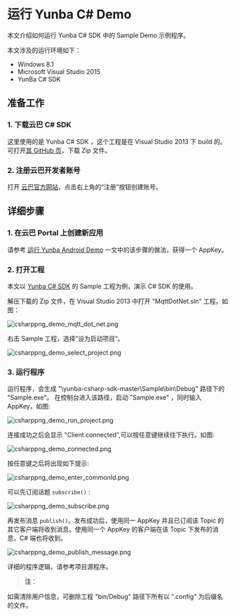 # 运行 Yunba C# Demo

本文介绍如何运行 Yunba C# SDK 中的 Sample Demo 示例程序。

本文涉及的运行环境如下：

* Windows 8.1
* Microsoft Visual Studio 2015
* YunBa C# SDK

## 准备工作

### 1. 下载云巴 C# SDK
这里使用的是 Yunba C# SDK ，这个工程是在 Visual Studio 2013 下 build 的。
可打开[其 GitHub 页](https://github.com/yunba/yunba-csharp-sdk)，下载 Zip 文件。


### 2. 注册云巴开发者账号
打开 [云巴官方网站](https://yunba.io)，点击右上角的“注册”按钮创建账号。  

## 详细步骤

### 1. 在云巴 Portal 上创建新应用
请参考 [运行 Yunba Android Demo](android_demo_quick_start.md) 
一文中的该步骤的做法，获得一个 AppKey。

### 2. 打开工程
本文以 [Yunba C# SDK](https://github.com/yunba/yunba-csharp-sdk) 的 Sample 工程为例，演示 C# SDK 的使用。

解压下载的 Zip 文件，在 Visual Studio 2013 中打开 "MqttDotNet.sln" 工程。如图：


![csharppng_demo_mqtt_dot_net.png](https://raw.githubusercontent.com/yunba/docs/master/image/csharppng_demo_mqtt_dot_net.png)


右击 Sample 工程，选择“设为启动项目”。


![csharppng_demo_select_project.png](https://github.com/yunba/docs/blob/master/image/csharppng_demo_select_project.png)


### 3. 运行程序
运行程序，会生成 "\yunba-csharp-sdk-master\Sample\bin\Debug" 路径下的 "Sample.exe"。
在控制台进入该路径，启动 "Sample.exe" ，同时输入 AppKey，如图: 

![csharppng_demo_run_project.png](https://raw.githubusercontent.com/yunba/docs/master/image/csharppng_demo_run_project.png)

连接成功之后会显示 "Client connected",可以按任意键继续往下执行。如图:

![csharppng_demo_connected.png](https://raw.githubusercontent.com/yunba/docs/master/image/csharppng_demo_connected.png)

按任意键之后将出现如下提示:

![csharppng_demo_enter_commonId.png](https://raw.githubusercontent.com/yunba/docs/master/image/csharppng_demo_enter_commonId.png)

可以先订阅话题 `subscribe()` :

![csharppng_demo_subscribe.png](https://raw.githubusercontent.com/yunba/docs/master/image/csharppng_demo_subscribe.png)

再发布消息 `publish()`。发布成功后，使用同一 AppKey 并且已订阅该 Topic 的其它客户端将收到消息。使用同一个 AppKey 的客户端在该 Topic 下发布的消息，C# 端也将收到。

![csharppng_demo_publish_message.png](https://raw.githubusercontent.com/yunba/docs/master/image/csharppng_demo_publish_message.png)


详细的程序逻辑，请参考项目源程序。


>**注**：

如需清除用户信息，可删除工程 "bin/Debug" 路径下所有以 ".config" 为后缀名的文件。

